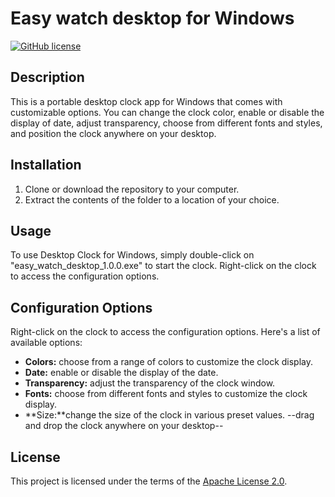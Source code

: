 # Easy watch desktop for Windows
 
 

[![GitHub license](https://img.shields.io/badge/license-Apache%202.0-blue)](https://github.com/mariano4659/easy-watch-desktop-1.0.0/blob/main/LICENSE)

## Description

This is a portable desktop clock app for Windows that comes with customizable options. You can change the clock color, enable or disable the display of date, adjust transparency, choose from different fonts and styles, and position the clock anywhere on your desktop.

## Installation

1. Clone or download the repository to your computer.
2. Extract the contents of the folder to a location of your choice.

## Usage

To use Desktop Clock for Windows, simply double-click on "easy_watch_desktop_1.0.0.exe" to start the clock. Right-click on the clock to access the configuration options.

## Configuration Options

Right-click on the clock to access the configuration options. Here's a list of available options:

- **Colors:** choose from a range of colors to customize the clock display.
- **Date:** enable or disable the display of the date.
- **Transparency:** adjust the transparency of the clock window.
- **Fonts:** choose from different fonts and styles to customize the clock display.
- **Size:**change the size of the clock in various preset values.
--drag and drop the clock anywhere on your desktop--

## License

This project is licensed under the terms of the [Apache License 2.0](https://github.com/tu_usuario/tu_proyecto/blob/main/LICENSE).

